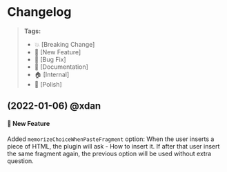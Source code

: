 Changelog
=========

> **Tags:**
> - :boom:       [Breaking Change]
> - :rocket:     [New Feature]
> - :bug:        [Bug Fix]
> - :memo:       [Documentation]
> - :house:      [Internal]
> - :nail_care:  [Polish]

## (2022-01-06) @xdan

#### :rocket: New Feature

Added `memorizeChoiceWhenPasteFragment` option: When the user inserts a piece of HTML, the plugin will ask - How to insert it.
If after that user insert the same fragment again, the previous option will be used without extra question.
